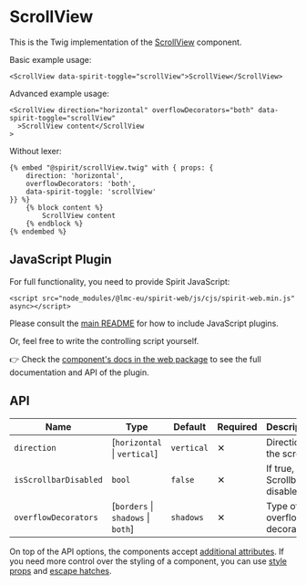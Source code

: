 # ScrollView

This is the Twig implementation of the [ScrollView][scrollview] component.

Basic example usage:

```twig
<ScrollView data-spirit-toggle="scrollView">ScrollView</ScrollView>
```

Advanced example usage:

```twig
<ScrollView direction="horizontal" overflowDecorators="both" data-spirit-toggle="scrollView"
  >ScrollView content</ScrollView
>
```

Without lexer:

```twig
{% embed "@spirit/scrollView.twig" with { props: {
    direction: 'horizontal',
    overflowDecorators: 'both',
    data-spirit-toggle: 'scrollView'
}} %}
    {% block content %}
        ScrollView content
    {% endblock %}
{% endembed %}
```

## JavaScript Plugin

For full functionality, you need to provide Spirit JavaScript:

```twig
<script src="node_modules/@lmc-eu/spirit-web/js/cjs/spirit-web.min.js" async></script>
```

Please consult the [main README][web-readme] for how to include JavaScript plugins.

Or, feel free to write the controlling script yourself.

👉 Check the [component's docs in the web package][web-js-api] to see the full documentation and API of the plugin.

## API

| Name                  | Type                                | Default    | Required | Description                        |
| --------------------- | ----------------------------------- | ---------- | -------- | ---------------------------------- |
| `direction`           | \[`horizontal` \| `vertical`]       | `vertical` | ✕        | Direction of the scroll            |
| `isScrollbarDisabled` | `bool`                              | `false`    | ✕        | If true, the Scrollbar is disabled |
| `overflowDecorators`  | \[`borders` \| `shadows` \| `both`] | `shadows`  | ✕        | Type of overflow decorators        |

On top of the API options, the components accept [additional attributes][readme-additional-attributes].
If you need more control over the styling of a component, you can use [style props][readme-style-props]
and [escape hatches][readme-escape-hatches].

[scrollview]: https://github.com/lmc-eu/spirit-design-system/tree/main/packages/web/src/scss/components/ScrollView
[readme-additional-attributes]: https://github.com/lmc-eu/spirit-design-system/blob/main/packages/web-twig/README.md#additional-attributes
[readme-escape-hatches]: https://github.com/lmc-eu/spirit-design-system/blob/main/packages/web-twig/README.md#escape-hatches
[readme-style-props]: https://github.com/lmc-eu/spirit-design-system/blob/main/packages/web-twig/README.md#style-props
[web-js-api]: https://github.com/lmc-eu/spirit-design-system/blob/main/packages/web/src/scss/components/ScrollView/README.md#javascript-plugin-api
[web-readme]: https://github.com/lmc-eu/spirit-design-system/blob/main/packages/web/README.md
